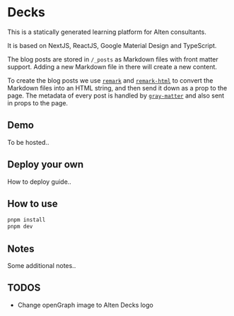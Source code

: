 # Decks

This is a statically generated learning platform for Alten consultants.

It is based on NextJS, ReactJS, Google Material Design and TypeScript.

The blog posts are stored in `/_posts` as Markdown files with front matter
support. Adding a new Markdown file in there will create a new content.

To create the blog posts we use [`remark`](https://github.com/remarkjs/remark)
and [`remark-html`](https://github.com/remarkjs/remark-html) to convert the
Markdown files into an HTML string, and then send it down as a prop to the page.
The metadata of every post is handled by
[`gray-matter`](https://github.com/jonschlinkert/gray-matter) and also sent in
props to the page.

## Demo

To be hosted..

## Deploy your own

How to deploy guide..

## How to use

```bash
pnpm install
pnpm dev
```

## Notes

Some additional notes..

## TODOS

- Change openGraph image to Alten Decks logo

